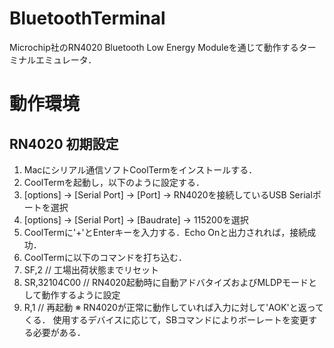 # BluetoothTerminal
Microchip社のRN4020 Bluetooth Low Energy Moduleを通じて動作するターミナルエミュレータ．

# 動作環境

## RN4020 初期設定
1. Macにシリアル通信ソフトCoolTermをインストールする．
2. CoolTermを起動し，以下のように設定する．
  1. [options] → [Serial Port] → [Port] → RN4020を接続しているUSB Serialポートを選択
  2. [options] → [Serial Port] → [Baudrate] → 115200を選択
3. CoolTermに'+'とEnterキーを入力する．Echo Onと出力されれば，接続成功．
4. CoolTermに以下のコマンドを打ち込む．
  1. SF,2           // 工場出荷状態までリセット
  2. SR,32104C00    // RN4020起動時に自動アドバタイズおよびMLDPモードとして動作するように設定
  3. R,1            // 再起動
  ※ RN4020が正常に動作していれば入力に対して'AOK'と返ってくる．
    使用するデバイスに応じて，SBコマンドによりボーレートを変更する必要がある．
